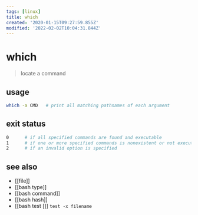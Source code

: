 ```yaml
---
tags: [linux]
title: which
created: '2020-01-15T09:27:59.855Z'
modified: '2022-02-02T10:04:31.844Z'
---
```


# which

> locate a command

## usage

```sh
which -a CMD   # print all matching pathnames of each argument
```

## exit status

```sh
0      # if all specified commands are found and executable
1      # if one or more specified commands is nonexistent or not executable
2      # if an invalid option is specified
```

## see also

- [[file]]
- [[bash type]]
- [[bash command]]
- [[bash hash]]
- [[bash test []] `test -x filename`
